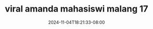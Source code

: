 --- 
title: "viral amanda mahasiswi malang  17"
description: "   video bokep viral amanda mahasiswi malang  17     baru"
date: 2024-11-04T18:21:33-08:00
file_code: "h5jrhh48ujl8"
draft: false
cover: "7sjhvoxenmq04c96.jpg"
tags: ["viral", "amanda", "mahasiswi", "malang", "bokep-indo", "bokep-viral", "bokep-ig"]
length: 14
fld_id: "1483131"
foldername: "Amanda mahasiswi malang"
categories: ["Amanda mahasiswi malang"]
views: 0
---
